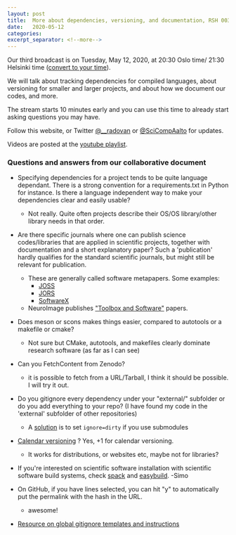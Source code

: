 ```yaml
---
layout: post
title:  More about dependencies, versioning, and documentation, RSH 003
date:   2020-05-12
categories:
excerpt_separator: <!--more-->
---
```


Our third broadcast is on Tuesday, May 12, 2020, at 20:30 Oslo time/ 21:30 Helsinki time
([convert to your time](/time/)).

We will talk about tracking dependencies for compiled languages,
about versioning for smaller and larger projects, and about how we
document our codes, and more.

The stream starts 10
minutes early and you can use this time to already start asking
questions you may have.

<!--more-->

Follow this website, or Twitter
[@\_\_radovan](https://twitter.com/__radovan) or
[@SciCompAalto](https://twitter.com/SciCompAalto) for updates.

Videos are posted at the [youtube
playlist](https://www.youtube.com/playlist?list=PLpLblYHCzJAB6blBBa0O2BEYadVZV3JYf).


### Questions and answers from our collaborative document

- Specifying dependencies for a project tends to be quite language dependant. There is a strong convention for a requirements.txt in Python for instance. Is there a language independent way to make your dependencies clear and easily usable?
  - Not really. Quite often projects describe their OS/OS library/other library needs in that order.

- Are there specific journals where one can publish science codes/libraries that are applied in scientific projects, together with documentation and a short explanatory paper? Such a 'publication' hardly qualifies for the standard scientific journals, but might still be relevant for publication.
  - These are generally called software metapapers. Some examples:
    - [JOSS](joss.theoj.org/)
    - [JORS](openresearchsoftware.metajnl.com/)
    - [SoftwareX](https://www.journals.elsevier.com/softwarex)
  - NeuroImage publishes ["Toolbox and Software"](https://www.elsevier.com/journals/neuroimage/1053-8119/guide-for-authors#txt20105) papers.

- Does meson or scons makes things easier, compared to autotools or a makefile or cmake?
  - Not sure but CMake, autotools, and makefiles clearly dominate research software (as far as I can see)

- Can you FetchContent from Zenodo?
  - it is possible to fetch from a URL/Tarball, I think it should be possible. I will try it out.

- Do you gitignore every dependency under your "external/" subfolder or do you add everything to your repo? (I have found my code in the 'external' subfolder of other repositories)
  - A [solution](http://www.nils-haldenwang.de/frameworks-and-tools/git/how-to-ignore-changes-in-git-submodules) is to set `ignore=dirty` if you use submodules

- [Calendar versioning](https://calver.org/) ? Yes, +1 for calendar versioning.
    - It works for distributions, or websites etc, maybe not for libraries?

- If you're interested on scientific software installation with scientific software build systems, check [spack](https://spack.io/) and [easybuild](https://easybuild.readthedocs.io/en/latest/). -Simo

- On GitHub, if you have lines selected, you can hit "y" to automatically put the permalink with the hash in the URL.
  - awesome!

- [Resource on global gitignore templates and instructions](https://github.com/github/gitignore/tree/master/Global)
